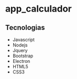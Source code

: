 # app_calculador

## Tecnologias

- Javascript
- Nodejs
- Jquery
- Bootstrap
- Electron
- HTML5
- CSS3
